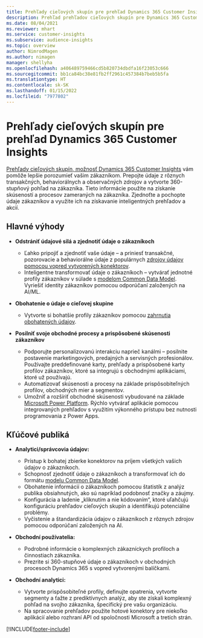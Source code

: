 ```yaml
---
title: Prehľady cieľových skupín pre prehľad Dynamics 365 Customer Insights
description: Prehľad prehľadov cieľových skupín pre Dynamics 365 Customer Insights.
ms.date: 08/04/2021
ms.reviewer: mhart
ms.service: customer-insights
ms.subservice: audience-insights
ms.topic: overview
author: NimrodMagen
ms.author: nimagen
manager: shellyha
ms.openlocfilehash: a406489759466cd5b820734dbdfa16f23053c666
ms.sourcegitcommit: bb1ca84bc38e81fb2ff2961c457384b7beb5b5fa
ms.translationtype: HT
ms.contentlocale: sk-SK
ms.lasthandoff: 01/15/2022
ms.locfileid: "7977802"
---
```

# <a name="audience-insights-for-dynamics-365-customer-insights-overview"></a>Prehľady cieľových skupín pre prehľad Dynamics 365 Customer Insights

[Prehľady cieľových skupín, možnosť Dynamics 365 Customer Insights](https://dynamics.microsoft.com/ai/customer-insights/audience-insights-capability/) vám pomôže lepšie porozumieť vašim zákazníkom. Prepojte údaje z rôznych transakčných, behaviorálnych a observačných zdrojov a vytvorte 360-stupňový pohľad na zákazníka. Tieto informácie použite na získanie skúseností a procesov zameraných na zákazníka. Zjednoťte a pochopte údaje zákazníkov a využite ich na získavanie inteligentných prehľadov a akcií.

## <a name="main-benefits"></a>Hlavné výhody 

- **Odstrániť údajové silá a zjednotiť údaje o zákazníkoch**

  - Ľahko pripojiť a zjednotiť vaše údaje – a priniesť transakčné, pozorovacie a behaviorálne údaje z populárnych [zdrojov údajov pomocou vopred vytvorených konektorov](data-sources.md).
  - Inteligentne transformovať údaje o zákazníkoch – vytvárať jednotné profily zákazníkov v súlade s [modelom Common Data Model](/common-data-model/). Vyriešiť identity zákazníkov pomocou odporúčaní založených na AI/ML.

- **Obohatenie o údaje o cieľovej skupine**

  - Vytvorte si bohatšie profily zákazníkov pomocou [zahrnutia obohatených údajov](enrichment-hub.md).  

- **Posilniť svoje obchodné procesy a prispôsobené skúsenosti zákazníkov**

  - Podporujte personalizovanú interakciu naprieč kanálmi – posilnite postavenie marketingových, predajných a servisných profesionálov. Používajte preddefinované karty, prehľady a prispôsobené karty profilov zákazníkov, ktoré sa integrujú s obchodnými aplikáciami, ktoré už používajú.
  - Automatizovať skúsenosti a procesy na základe prispôsobiteľných profilov, obchodných mier a segmentov.
  - Umožniť a rozšíriť obchodné skúsenosti vybudované na základe [Microsoft Power Platform](https://powerplatform.microsoft.com/). Rýchlo vytvárať aplikácie pomocou integrovaných prehľadov s využitím výkonného prístupu bez nutnosti programovania z Power Apps.  

## <a name="key-audiences"></a>Kľúčové publiká

- **Analytici/správcovia údajov:**

  - Prístup k bohatej zbierke konektorov na príjem všetkých vašich údajov o zákazníkoch.
  - Schopnosť zjednotiť údaje o zákazníkoch a transformovať ich do formátu [modelu Common Data Model](/common-data-model/).
  - Obohatenie informácií o zákazníkoch pomocou štatistík z analýz publika obsiahnutých, ako sú napríklad podobnosť značky a záujmy.
  - Konfigurácia a ladenie „kliknutím a nie kódovaním“, ktoré uľahčujú konfiguráciu prehľadov cieľových skupín a identifikujú potenciálne problémy.
  - Vyčistenie a štandardizácia údajov o zákazníkoch z rôznych zdrojov pomocou odporúčaní založených na AI.  

- **Obchodní používatelia:**

  - Podrobné informácie o komplexných zákazníckych profiloch a činnostiach zákazníka.
  - Prezrite si 360-stupňové údaje o zákazníkoch v obchodných procesoch Dynamics 365 s vopred vytvorenými balíčkami.

- **Obchodní analytici:**

  - Vytvorte prispôsobiteľné profily, definujte opatrenia, vytvorte segmenty a ťažte z prediktívnych analýz, aby ste získali komplexný pohľad na svojho zákazníka, špecifický pre vašu organizáciu.  
  - Na spracovanie prehľadov použite hotové konektory pre niekoľko aplikácií alebo rozhraní API od spoločnosti Microsoft a tretích strán.

[!INCLUDE[footer-include](../includes/footer-banner.md)]